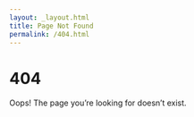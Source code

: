 ```yaml
---
layout: _layout.html
title: Page Not Found
permalink: /404.html
---
```


# 404

Oops! The page you’re looking for doesn’t exist.
